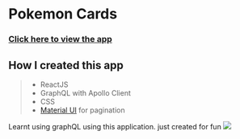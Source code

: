 # Pokemon Cards

### [Click here to view the app](https://vinayak-singh5302.github.io/pokemonGraphQL) 

## How I created this app

> - ReactJS
> - GraphQL with Apollo Client
> - CSS
> - [Material UI](mui.com) for pagination

Learnt using graphQL using this application. just created for fun <img src="https://emojis.slackmojis.com/emojis/images/1619172245/32756/charmander_shiny.gif?1619172245" />
